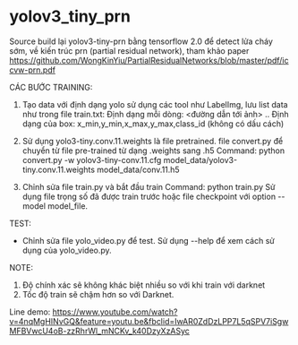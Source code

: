 # yolov3_tiny_prn

Source build lại yolov3-tiny-prn bằng tensorflow 2.0 để detect lửa cháy sớm, về kiến trúc prn (partial residual network), tham khảo paper https://github.com/WongKinYiu/PartialResidualNetworks/blob/master/pdf/iccvw-prn.pdf

CÁC BƯỚC TRAINING:

1. Tạo data với định dạng yolo sử dụng các tool như LabelImg, lưu list data như trong file train.txt:
Định dạng mỗi dòng: <đường dẫn tới ảnh> <box1> <box2> .. <boxN>
Định dạng của box: x_min,y_min,x_max,y_max,class_id (không có dấu cách)

2. Sử dụng yolo3-tiny.conv.11.weights là file pretrained. file convert.py để chuyển từ file pre-trained từ dạng .weights sang .h5
Command: python convert.py -w yolov3-tiny-conv.11.cfg model_data/yolov3-tiny.conv.11.weights model_data/conv.11.h5

3. Chỉnh sửa file train.py và bắt đầu train
Command: python train.py
Sử dụng file trọng số đã được train trước hoặc file checkpoint với option --model model_file.

TEST:
- Chỉnh sửa file yolo_video.py để test.
Sử dụng --help để xem cách sử dụng của yolo_video.py.

NOTE:
1. Độ chính xác sẽ không khác biệt nhiều so với khi train với darknet
2. Tốc độ train sẽ chậm hơn so với Darknet.

Line demo: https://www.youtube.com/watch?v=4nqMgHINvGQ&feature=youtu.be&fbclid=IwAR0ZdDzLPP7L5qSPV7iSgwMFBVwcU4oB-zzRhrWl_mNCKv_k40DzyXzASyc



